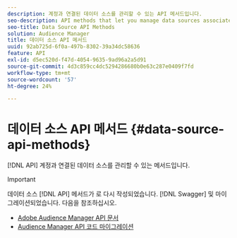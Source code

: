 ```yaml
---
description: 계정과 연결된 데이터 소스를 관리할 수 있는 API 메서드입니다.
seo-description: API methods that let you manage data sources associated with your account.
seo-title: Data Source API Methods
solution: Audience Manager
title: 데이터 소스 API 메서드
uuid: 92ab725d-6f0a-497b-8302-39a34dc58636
feature: API
exl-id: d5ec520d-f47d-4054-9635-9ad96a2a5d91
source-git-commit: 4d3c859cc4dc5294286680b0e63c287e0409f7fd
workflow-type: tm+mt
source-wordcount: '57'
ht-degree: 24%

---
```


# 데이터 소스 API 메서드 {#data-source-api-methods}

[!DNL API] 계정과 연결된 데이터 소스를 관리할 수 있는 메서드입니다.

<!-- c_rest_data_sources.xml -->

>[!IMPORTANT]
>
>데이터 소스 [!DNL API] 메서드가 로 다시 작성되었습니다. [!DNL Swagger] 및 마이그레이션되었습니다. 다음을 참조하십시오.
>
>* [Adobe Audience Manager API 문서](https://bank.demdex.com/portal/swagger/index.html)
>* [Audience Manager API 코드 마이그레이션](../../api/api-swagger-migration.md)
>

